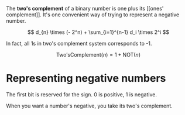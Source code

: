 The **two's complement** of a binary number is one plus its [[ones' complement]]. It's one convenient way of trying to represent a negative number.

$$
d_{n} \times (- 2^n) + \sum_{i=1}^{n-1} d_i \times 2^i
$$



In fact, all 1s in two's complement system corresponds to -1.

$$
\mathsf{Two's Complement}(n) = 1 + \mathsf{NOT}(n)
$$

# Representing negative numbers

The first bit is reserved for the sign. 0 is positive, 1 is negative. 

When you want a number's negative, you take its two's complement.
